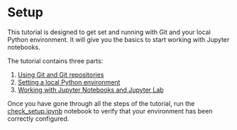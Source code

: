 # Setup

This tutorial is designed to get set and running with Git and your local Python environment. It will give you the basics to start working with Jupyter notebooks.

The tutorial contains three parts:

1. [Using Git and Git repositories](./git.md)
2. [Setting a local Python environment](./python.md)
3. [Working with Jupyter Notebooks and Jupyter Lab](./jupyter.md)

Once you have gone through all the steps of the tutorial, run the [check_setup.ipynb](./check_setup.ipynb) notebook to verify that your environment has been correctly configured.
